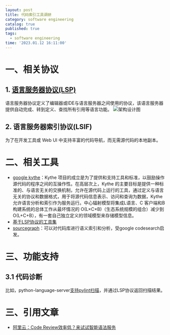 ```yaml
---
layout: post
title: 代码索引工具调研
category: software engineering
catalog: true
published: true
tags:
  - software engineering
time: '2023.01.12 16:11:00'
---
```

# 一、相关协议
## 1. [语言服务器协议(LSP)](https://microsoft.github.io/language-server-protocol/)
语言服务器协议定义了编辑器或IDE与语言服务器之间使用的协议，该语言服务器提供自动完成、转到定义、查找所有引用等语言功能。
![架构设计图](https://ucc.alicdn.com/pic/developer-ecology/e081f27eba0748f883f6216f6c853ef9.jpg)

## 2. 语言服务器索引协议(LSIF)
为了在开发工具或 Web UI 中支持丰富的代码导航，而无需源代码的本地副本。

# 二、相关工具
- [google kythe](https://kythe.io/docs/kythe-overview.html)：Kythe 项目的成立是为了提供和支持工具和标准，以鼓励操作源代码的程序之间的互操作性。在高层次上，Kythe 的主要目标是提供一种标准的、与语言无关的交换机制，允许在源代码上运行的工具，通过定义与语言无关的协议和数据格式，用于将源代码信息表示、访问和查询为数据，Kythe 允许语言分析和索引作为服务运行。中心辐射模型将集成L语言、C 客户端和B构建系统的总体工作从最坏情况的 O(L×C×B)（生态系统规模的组合）减少到 O(L+C+B），有一套自己独立定义的领域模型来存储模型信息。
- [基于LSP协议的工具集](https://microsoft.github.io/language-server-protocol/implementors/servers/)
- [sourcegraph](https://github.com/sourcegraph/sourcegraph)：可以对代码库进行语义索引和分析，受google codesearch启发。

# 三、功能支持
## 3.1 代码诊断
比如，python-language-server[支持pylint扫描](https://github.com/palantir/python-language-server/pull/385/files)，并通过LSP协议返回扫描结果。

# 三、引用文章
- [阿里云：Code Review效率低？来试试智能语法服务](https://developer.aliyun.com/article/780704)
